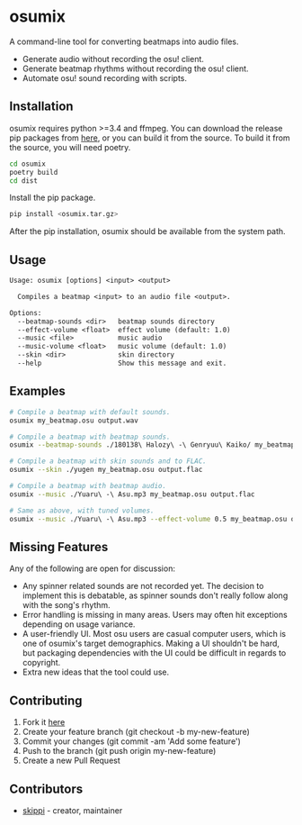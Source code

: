 # osumix

A command-line tool for converting beatmaps into audio files.

- Generate audio without recording the osu! client.
- Generate beatmap rhythms without recording the osu! client.
- Automate osu! sound recording with scripts.

## Installation

osumix requires python >=3.4 and ffmpeg. You can download the release pip
packages from [here](https://github.com/skippi/osumix/releases), or you can
build it from the source. To build it from the source, you will need poetry.

```bash
cd osumix
poetry build
cd dist
```

Install the pip package.

```bash
pip install <osumix.tar.gz>
```

After the pip installation, osumix should be available from the system path.

## Usage

```txt
Usage: osumix [options] <input> <output>

  Compiles a beatmap <input> to an audio file <output>.

Options:
  --beatmap-sounds <dir>   beatmap sounds directory
  --effect-volume <float>  effect volume (default: 1.0)
  --music <file>           music audio
  --music-volume <float>   music volume (default: 1.0)
  --skin <dir>             skin directory
  --help                   Show this message and exit.
```

## Examples

```bash
# Compile a beatmap with default sounds.
osumix my_beatmap.osu output.wav

# Compile a beatmap with beatmap sounds.
osumix --beatmap-sounds ./180138\ Halozy\ -\ Genryuu\ Kaiko/ my_beatmap.osu output.flac

# Compile a beatmap with skin sounds and to FLAC.
osumix --skin ./yugen my_beatmap.osu output.flac

# Compile a beatmap with beatmap audio.
osumix --music ./Yuaru\ -\ Asu.mp3 my_beatmap.osu output.flac

# Same as above, with tuned volumes.
osumix --music ./Yuaru\ -\ Asu.mp3 --effect-volume 0.5 my_beatmap.osu output.flac
```

## Missing Features

Any of the following are open for discussion:

- Any spinner related sounds are not recorded yet. The decision to implement
  this is debatable, as spinner sounds don't really follow along with the
  song's rhythm.
- Error handling is missing in many areas. Users may often hit exceptions
  depending on usage variance.
- A user-friendly UI. Most osu users are casual computer users, which is one of
  osumix's target demographics. Making a UI shouldn't be hard, but packaging
  dependencies with the UI could be difficult in regards to copyright.
- Extra new ideas that the tool could use.

## Contributing

1. Fork it [here](https://github.com/skippi/osumix/fork)
2. Create your feature branch (git checkout -b my-new-feature)
3. Commit your changes (git commit -am 'Add some feature')
4. Push to the branch (git push origin my-new-feature)
5. Create a new Pull Request

## Contributors

- [skippi](https://github.com/skippi) - creator, maintainer
